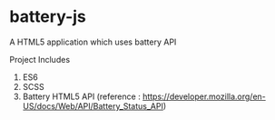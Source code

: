 # battery-js
A HTML5 application which uses battery API

Project Includes
1. ES6
2. SCSS
3. Battery HTML5 API  (reference : https://developer.mozilla.org/en-US/docs/Web/API/Battery_Status_API)
